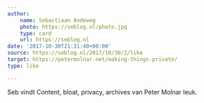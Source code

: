 ```yaml
---
author:
    name: Sebastiaan Andeweg
    photo: https://seblog.nl/photo.jpg
    type: card
    url: https://seblog.nl
date: '2017-10-30T21:31:40+00:00'
source: https://seblog.nl/2017/10/30/2/like
target: https://petermolnar.net/making-things-private/
type: like

---
```


Seb vindt Content, bloat, privacy, archives van Peter Molnar leuk.